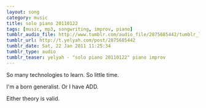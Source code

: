 ```yaml
---
layout: song
category: music
title: solo piano 20110122
tags: [music, mp3, songwriting, improv, piano]
tumblr_audio_file: http://www.tumblr.com/audio_file/2875685442/tumblr_lffpqm6apO1qzo4ep
tumblr_url: http://t.yelyah.com/post/2875685442
tumblr_date: Sat, 22 Jan 2011 11:25:34
tumblr_type: audio
tumblr_teaser: yelyah - "solo piano 20110122" piano improv
---
```

So many technologies to learn. So little time.

I'm a born generalist. Or I have ADD.

Either theory is valid.

